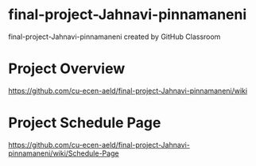 # final-project-Jahnavi-pinnamaneni
final-project-Jahnavi-pinnamaneni created by GitHub Classroom

# Project Overview
https://github.com/cu-ecen-aeld/final-project-Jahnavi-pinnamaneni/wiki

# Project Schedule Page
https://github.com/cu-ecen-aeld/final-project-Jahnavi-pinnamaneni/wiki/Schedule-Page
